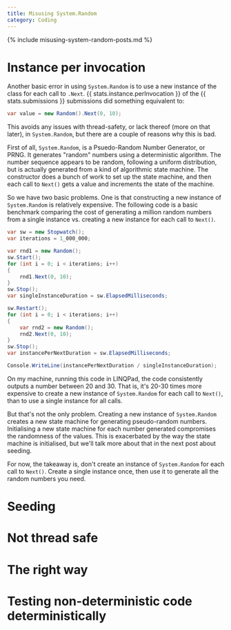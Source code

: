 ```yaml
---
title: Misusing System.Random
category: Coding
---
```

{% include misusing-system-random-posts.md %}

# Instance per invocation

Another basic error in using `System.Random` is to use a new instance of the
class for each call to `.Next`. {{ stats.instance.perInvocation }} of the
{{ stats.submissions }} submissions did something equivalent to:

```csharp
var value = new Random().Next(0, 10);
```

This avoids any issues with thread-safety, or lack thereof (more on that later),
in `System.Random`, but there are a couple of reasons why this is bad.

First of all, `System.Random`, is a Psuedo-Random Number Generator, or PRNG. It
generates "random" numbers using a deterministic algorithm.  The number sequence
appears to be random, following a uniform distribution, but is actually
generated from a kind of algorithmic state machine. The constructor does a bunch
of work to set up the state machine, and then each call to `Next()` gets a value
and increments the state of the machine.  

So we have two basic problems.  One is that constructing a new instance of
`System.Random` is relatively expensive. The following code is a basic benchmark
comparing the cost of generating a million random numbers from a single
instance vs. creating a new instance for each call to `Next()`.

```csharp
var sw = new Stopwatch();
var iterations = 1_000_000;

var rnd1 = new Random();
sw.Start();
for (int i = 0; i < iterations; i++)
{
	rnd1.Next(0, 10);
}
sw.Stop();
var singleInstanceDuration = sw.ElapsedMilliseconds;

sw.Restart();
for (int i = 0; i < iterations; i++)
{
	var rnd2 = new Random();
	rnd2.Next(0, 10);
}
sw.Stop();
var instancePerNextDuration = sw.ElapsedMilliseconds;

Console.WriteLine(instancePerNextDuration / singleInstanceDuration);
```

On my machine, running this code in LINQPad, the code consistently outputs a
number between 20 and 30. That is, it's 20-30 times more expensive to create a
new instance of `System.Random` for each call to `Next()`, than to use a single
instance for all calls.

But that's not the only problem. Creating a new instance of `System.Random`
creates a new state machine for generating pseudo-random numbers. Initialising a
new state machine for each number generated compromises the randomness of the
values. This is exacerbated by the way the state machine is initialised, but
we'll talk more about that in the next post about seeding.

For now, the takeaway is, don't create an instance of `System.Random` for each
call to `Next()`. Create a single instance once, then use it to generate all the
random numbers you need.

# Seeding


# Not thread safe


# The right way
# Testing non-deterministic code deterministically
